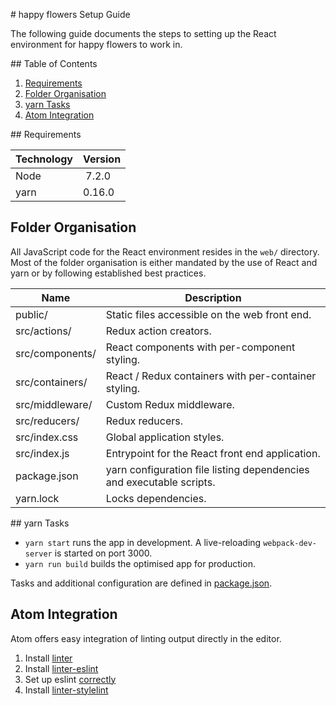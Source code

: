 # happy flowers Setup Guide

The following guide documents the steps to setting up the React environment for happy flowers to work in.

## Table of Contents

1. [Requirements](#requirements)
2. [Folder Organisation](#folder-organisation)
3. [yarn Tasks](#yarn-tasks)
4. [Atom Integration](#atom-integration)

## Requirements

| Technology | Version |
| ---------- | ------- |
| Node       | 7.2.0   |
| yarn       | 0.16.0  |

## Folder Organisation

All JavaScript code for the React environment resides in the `web/` directory. Most of the folder organisation is either mandated by the use of React and yarn or by following established best practices.

| Name            | Description                                                          |
| --------------- | -------------------------------------------------------------------- |
| public/         | Static files accessible on the web front end.                        |
| src/actions/    | Redux action creators.                                               |
| src/components/ | React components with per-component styling.                         |
| src/containers/ | React / Redux containers with per-container styling.                 |
| src/middleware/ | Custom Redux middleware.                                             |
| src/reducers/   | Redux reducers.                                                      |
| src/index.css   | Global application styles.                                           |
| src/index.js    | Entrypoint for the React front end application.                      |
| package.json    | yarn configuration file listing dependencies and executable scripts. |
| yarn.lock       | Locks dependencies.                                                  |

## yarn Tasks

- `yarn start` runs the app in development. A live-reloading `webpack-dev-server` is started on port 3000.
- `yarn run build` builds the optimised app for production.

Tasks and additional configuration are defined in [package.json](./src/package.json).

## Atom Integration

Atom offers easy integration of linting output directly in the editor.

1. Install [linter](https://atom.io/packages/linter)
2. Install [linter-eslint](https://atom.io/packages/linter-eslint)
3. Set up eslint [correctly](https://github.com/facebookincubator/create-react-app/blob/master/packages/react-scripts/template/README.md#displaying-lint-output-in-the-editor)
4. Install [linter-stylelint](https://atom.io/packages/linter-stylelint)
